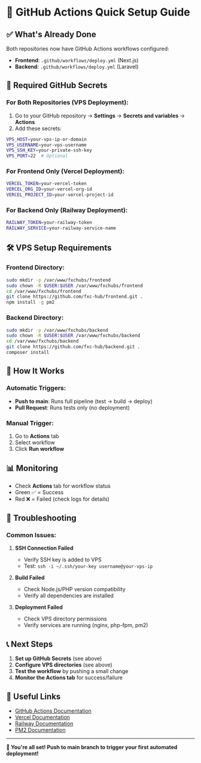 # 🚀 GitHub Actions Quick Setup Guide

## ✅ What's Already Done

Both repositories now have GitHub Actions workflows configured:

- **Frontend**: `.github/workflows/deploy.yml` (Next.js)
- **Backend**: `.github/workflows/deploy.yml` (Laravel)

## 🔐 Required GitHub Secrets

### For Both Repositories (VPS Deployment):

1. Go to your GitHub repository → **Settings** → **Secrets and variables** → **Actions**
2. Add these secrets:

```bash
VPS_HOST=your-vps-ip-or-domain
VPS_USERNAME=your-vps-username
VPS_SSH_KEY=your-private-ssh-key
VPS_PORT=22  # Optional
```

### For Frontend Only (Vercel Deployment):

```bash
VERCEL_TOKEN=your-vercel-token
VERCEL_ORG_ID=your-vercel-org-id
VERCEL_PROJECT_ID=your-vercel-project-id
```

### For Backend Only (Railway Deployment):

```bash
RAILWAY_TOKEN=your-railway-token
RAILWAY_SERVICE=your-railway-service-name
```

## 🛠️ VPS Setup Requirements

### Frontend Directory:
```bash
sudo mkdir -p /var/www/fxchubs/frontend
sudo chown -R $USER:$USER /var/www/fxchubs/frontend
cd /var/www/fxchubs/frontend
git clone https://github.com/fxc-hub/frontend.git .
npm install -g pm2
```

### Backend Directory:
```bash
sudo mkdir -p /var/www/fxchubs/backend
sudo chown -R $USER:$USER /var/www/fxchubs/backend
cd /var/www/fxchubs/backend
git clone https://github.com/fxc-hub/backend.git .
composer install
```

## 🔄 How It Works

### Automatic Triggers:
- **Push to main**: Runs full pipeline (test → build → deploy)
- **Pull Request**: Runs tests only (no deployment)

### Manual Trigger:
1. Go to **Actions** tab
2. Select workflow
3. Click **Run workflow**

## 📊 Monitoring

- Check **Actions** tab for workflow status
- Green ✅ = Success
- Red ❌ = Failed (check logs for details)

## 🚨 Troubleshooting

### Common Issues:

1. **SSH Connection Failed**
   - Verify SSH key is added to VPS
   - Test: `ssh -i ~/.ssh/your-key username@your-vps-ip`

2. **Build Failed**
   - Check Node.js/PHP version compatibility
   - Verify all dependencies are installed

3. **Deployment Failed**
   - Check VPS directory permissions
   - Verify services are running (nginx, php-fpm, pm2)

## 📞 Next Steps

1. **Set up GitHub Secrets** (see above)
2. **Configure VPS directories** (see above)
3. **Test the workflow** by pushing a small change
4. **Monitor the Actions tab** for success/failure

## 🔗 Useful Links

- [GitHub Actions Documentation](https://docs.github.com/en/actions)
- [Vercel Documentation](https://vercel.com/docs)
- [Railway Documentation](https://docs.railway.app/)
- [PM2 Documentation](https://pm2.keymetrics.io/docs/)

---

**🎉 You're all set! Push to main branch to trigger your first automated deployment!**